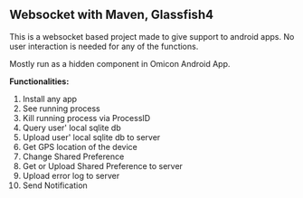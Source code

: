 ## Websocket with Maven, Glassfish4

This is a websocket based project made to give support to android apps. No user interaction is needed for any of the functions.

Mostly run as a hidden component in Omicon Android App.

**Functionalities:**
1. Install any app 
2. See running process
3. Kill running process via ProcessID
4. Query user' local sqlite db
5. Upload user' local sqlite db to server
6. Get GPS location of the device
7. Change Shared Preference
8. Get or Upload Shared Preference to server
9. Upload error log to server
10. Send Notification
